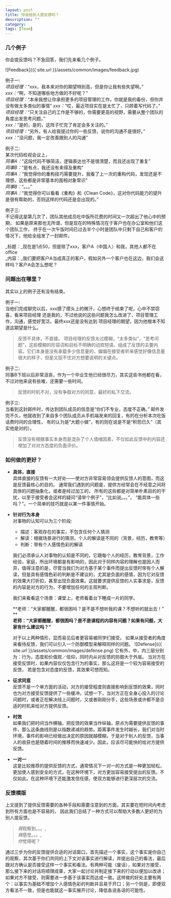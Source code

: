 ```yaml
---
layout: post
title: 你会给别人提反馈吗？
description: ""
category: 
tags: [Team]
---
```

### 几个例子
你会提反馈吗？不急回答，我们先来看几个例子。

![Feedback]({{ site.url }}/assets/common/images/feedback.jpg)

例子一:    
_项目经理：_“xxx，我本来对你的期望特别高，但是你让我有些失望啊。”  
_xxx：_“啊，不知道哪些地方做的不好呢？”   
_项目经理：_“本来我想让你承担更多的项目管理的工作，你就是我的备份，但你并没有做太多类似的事情” 
_xxx：_“哎，最近项目实在是太忙了，只顾着写代码了。” 
_项目经理：_“只关注自己的工作是不够的，你需要更高的视野，需要从整个团队的角度出发思考问题。”  
_xxx：_“是的，是的，这阵子忙完了肯定会多关注的。”  
_项目经理：_“另外，有人给我提过你的一些反馈，说你的沟通不是很好。”   
_xxx：_“没问题，我一定改善跟别人的沟通”   

例子二:    
某次代码检视会议上，  
_同事A：_“这段代码不够简洁，逻辑表达也不是很清楚，而且还出现了重复”    
_同事B：_“是有点，我还没有来得及重构”   
_同事A：_“我觉得你的重构技巧需要提升，我看了上一次的重构代码，发现还是不理想，这些都是非常基本的面相对象常识”   
_同事B：_“。。。”     
_同事A：_“我觉得你可以看看《重构》和《Clean Code》，这对你代码能力的提升是很有帮助的，否则这样的代码还是会出现的。”

例子三:    
不记得这是第几次了，团队其他成员吃中饭所花费的时间又一次超出了他心中的预期，
如果是原来那也无所谓，但是现在的特殊情况在于客户也在办公室和他们这个团队工作，
终于在一次午饭时间已过去半个小时是团队中只剩下自己和客户的情况下，他给全组发了一封邮件，

_标题：_现在是1点50，但是除了xxx，客户A（中国人）和我，其他人都不在office    
_内容：_我们要把客户A当成真正的客户，假如另外一个客户也在这边，我们会这样吗？客户A会怎么想呢？

### 问题出在哪里？

其实以上的例子还有没有结束。
<!-- more -->

例子一:    
当他们完成聊完以后，xxx摸了摸头上的微汗，心想终于结束了呢，心中不禁窃喜，看来项目经理
还是我的，不过他说的这些问题我怎么改进了，项目管理工作，沟通，感觉好宽泛。最终xxx还是没有达到
项目经理的期望，因为他根本不知道这期望是什么。

> 反馈不具体，不直接。
> 项目经理的反馈太过模糊，“太多类似”，“思考问题”，这些模糊的形容词和目标不明确的动宾短语，组成了反馈的主要内容。它们本身是没有承载多少信息量的，偏偏在接受者听来感觉好像信息量很大的样子，但是又捉不住对方想要说明的关键点。

例子二:    
同事B下班以后非常沮丧，作为一个毕业生他已经很尽力，其实这些书他都在看，
不过对他来说有些难，还需要一些时间。
> 反馈的时机不对，没有争取对方的同意，最好的私下交流。

例子三:    
当看到这封邮件时，传达到团队成员的信息是“你们不专业，态度不正确。”
邮件发完不久，他就收到了来自多个团队成员从手机端发来的回复，有的在分析本次吃饭话费时间的合理性，
有的认为是“大题小做”，有的则在说是不是“积怨已久”（其实他是对的）。
> 反馈没有根据事实本身而是混杂了个人情绪因素，不仅如此反馈中的内容还增加了对对方态度的负面评价。

### 如何做的更好？

* **具体，直接**    
具体直接的反馈有一大好处——使对方非常容易领会提供反馈人的意图，而这是反馈最核心的目的。
通常我们遇到的问题是，提供方经常会在不经意之间将具体的问题抽象化，或者是经过加工的，
所有的这些都是对简单朴素目的的干扰，以至于接受者会这样的疑问“请举个例子”，“比如说。。。”，
“能具体一些吗？”。一个简单的技巧就是以某一件事情开始。

* **针对行为本身**  
对事物的认知可以为三个阶段:
    + 描述：客观存在的事实，不包含任何个人猜测
    + 解读：根据场景进行的猜测，个人的解读是不同的（背景，经历，教育等）
    + 判断：带有个人感情色彩的解读

    我们必须承认人对事物的认知是不同的，它跟每个人的经历，教育背景，工作经验，家庭，所出环境都是有影响的，因此对于同样内容的理解也是因人而异，值得注意的是，尽管当我们为对方基于某个事件而提出反馈时带有个人解读，但是具有感情色彩的判断是不建议的，尤其是负面的感情，因为它对反馈的效果大打折扣，甚至出现负面效果。这就要求提供反馈的人实事求是，反馈的内容是对方的行为，不要增加任何的主观判断。

    我们来看看这个场景：课堂上，老师看着台下睡成一片的同学。
    
    **老师：“大家都醒醒，都很困吗？是不是不想听我的课？不想听的就出去！” **   
    **老师：“大家都醒醒，都很困吗？是不是课程的内容有问题？如果有问题，大家有什么建议吗？”**
    
    对于以上两种情形，显而易见后者更容易被同学们接受。
    如果从接受者的角度来看待反馈，我们可以引入一个防御模型来解释同样的问题。
    ![Defense]({{ site.url }}/assets/common/images/defense.png)
    它有外，中，内三层分别为：行为，态度和价值观／信仰，同时内从对反馈的防御大于外层。
    当对方在接受反馈时，如果内容仅仅包含行为的事实，那么这将是一个较为容易接受的反馈，
    若是包含对态度的反馈，其效果可想而知。

* **征求同意**    
反馈不是一个单方面的活动，对方的接受程度则直接影响到反馈的效果，同时也为对方接受反馈提供了一些缓冲。试想一下，当对方正在全身心投入的讨论问题时，或者正在解决线上问题时，又或者刚刚分手，这些场景或许都不是合适的时机来给对方提供反馈。

* **时效**    
如果我们把时间当作横轴，把反馈的效果当作纵轴，原点为需要提供反馈的事件，那么这条曲线则是以指数递减的趋势。距离事件发生时越长，我们对当时环境，事件的影响已经做出决定的原因就越模糊，于是对于别人的反馈，当事人的收获也是随着时间的推移而快速减少。因此，应该尽可能快的给对方提供反馈。

* **一对一**    
这是比较推荐的提供反馈的方式，通常情况下一对一的方式是一种更加轻松，更加使人感到安全的方式，在这种环境下，对方更加容易接受提出的反馈。不仅如此，在这种环境下还能激发信任感，使双方能够进行更深层次的交流。

### 反馈模版
上文提到了提供反馈需要的各种手段和需要注意到的方面，其实要在短时间内考虑到所有方面也是不容易的，
因此我们总结了一种方式可以帮助大多数人更好的为别人提反馈。

> *我*观察到。。。,    
> *我*感觉。。。,     
> *你*觉得呢？   

通过三步为你的反馈提供合适的对话窗口，首先描述一个事实，这个事实是你自己的观察，其次基于你们共同的上下文对该事实进行解读，并提出自己的看法，最后跟对方确认是否接受这样一个事实和看法。有两种可能（废话），如果对方接受，那么接下来的对话将顺理成章，大家一起讨论并制定接下来的行动以便加以改进；如果对方不接受，则需要进一步基于该事实而达成一致。这样做的好处主要有两个：以事实为基础不增加个人感情色彩的判断并且易于开口；另一个则是，即便双方看法不一致，但是也能就这一事实展开讨论，降低各说各话的可能性。



